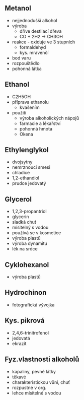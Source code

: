 ## Metanol
- nejjednodušší alkohol
- výroba
    - dříve destilací dřeva
    - CO + 2H2 -> CH3OH
- reakce - oxiduje ve 3 stupních
    - formaldehyd
    - kys. mravenčí
- bod varu
- rozpouštědlo
- pohonná látka

## Ethanol
- C2H5OH
- příprava ethanolu
    - kvašením
- použití
    - výroba alkoholických nápojů
    - farmacie a lékařství
    - pohonná hmota
    - Okena

## Ethylenglykol
- dvojsytny
- nemrznouci smesi
- chladice
- 1,2-ethandiol
- prudce jedovatý

## Glycerol
- 1,2,3-propantriol
- glycerin
- sladká chuť
- mísitelný s vodou
- používá se v kosmetice
- výroba plastů
- výroba dynamitu
- lék na srdce

## Cyklohexanol
- výroba plastů

## Hydrochinon
- fotografická vývojka

## Kys. pikrová
- 2,4,6-trinitrofenol
- jedovatá
- ekrazit

## Fyz.vlastnosti alkoholů
- kapaliny, pevné látky
- těkavé
- charakteristickou vůni, chuť
- rozpustné v org.
- lehce mísitelné s vodou